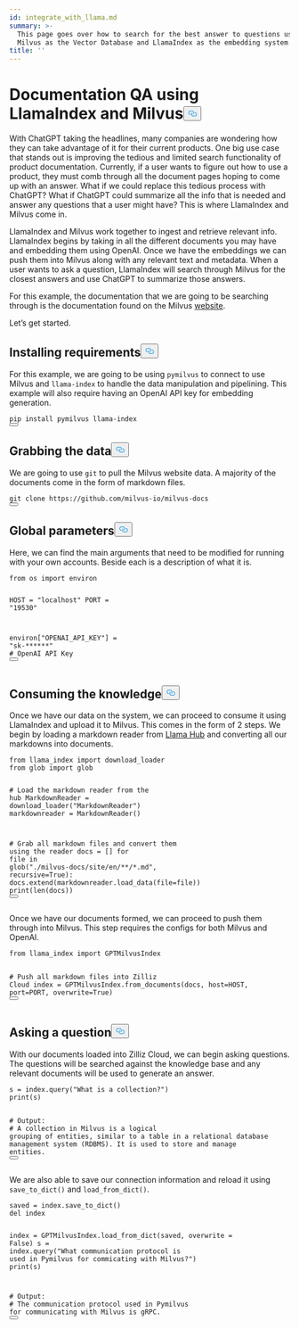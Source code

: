 ```yaml
---
id: integrate_with_llama.md
summary: >-
  This page goes over how to search for the best answer to questions using
  Milvus as the Vector Database and LlamaIndex as the embedding system.
title: ''
---
```

<h1 id="Documentation-QA-using-LlamaIndex-and-Milvus" class="common-anchor-header">Documentation QA using LlamaIndex and Milvus<button data-href="#Documentation-QA-using-LlamaIndex-and-Milvus" class="anchor-icon" translate="no">
      <svg translate="no"
        aria-hidden="true"
        focusable="false"
        height="20"
        version="1.1"
        viewBox="0 0 16 16"
        width="16"
      >
        <path
          fill="#0092E4"
          fill-rule="evenodd"
          d="M4 9h1v1H4c-1.5 0-3-1.69-3-3.5S2.55 3 4 3h4c1.45 0 3 1.69 3 3.5 0 1.41-.91 2.72-2 3.25V8.59c.58-.45 1-1.27 1-2.09C10 5.22 8.98 4 8 4H4c-.98 0-2 1.22-2 2.5S3 9 4 9zm9-3h-1v1h1c1 0 2 1.22 2 2.5S13.98 12 13 12H9c-.98 0-2-1.22-2-2.5 0-.83.42-1.64 1-2.09V6.25c-1.09.53-2 1.84-2 3.25C6 11.31 7.55 13 9 13h4c1.45 0 3-1.69 3-3.5S14.5 6 13 6z"
        ></path>
      </svg>
    </button></h1><p>With ChatGPT taking the headlines, many companies are wondering how they can take advantage of it for their current products. One big use case that stands out is improving the tedious and limited search functionality of product documentation. Currently, if a user wants to figure out how to use a product, they must comb through all the document pages hoping to come up with an answer. What if we could replace this tedious process with ChatGPT? What if ChatGPT could summarize all the info that is needed and answer any questions that a user might have?  This is where LlamaIndex and Milvus come in.</p>
<p>LlamaIndex and Milvus work together to ingest and retrieve relevant info. LlamaIndex begins by taking in all the different documents you may have and embedding them using OpenAI. Once we have the embeddings we can push them into Milvus along with any relevant text and metadata. When a user wants to ask a question, LlamaIndex will search through Milvus for the closest answers and use ChatGPT to summarize those answers.</p>
<p>For this example, the documentation that we are going to be searching through is the documentation found on the Milvus <a href="/docs/de/milvus.io/docs">website</a>.</p>
<p>Let’s get started.</p>
<h2 id="Installing-requirements" class="common-anchor-header">Installing requirements<button data-href="#Installing-requirements" class="anchor-icon" translate="no">
      <svg translate="no"
        aria-hidden="true"
        focusable="false"
        height="20"
        version="1.1"
        viewBox="0 0 16 16"
        width="16"
      >
        <path
          fill="#0092E4"
          fill-rule="evenodd"
          d="M4 9h1v1H4c-1.5 0-3-1.69-3-3.5S2.55 3 4 3h4c1.45 0 3 1.69 3 3.5 0 1.41-.91 2.72-2 3.25V8.59c.58-.45 1-1.27 1-2.09C10 5.22 8.98 4 8 4H4c-.98 0-2 1.22-2 2.5S3 9 4 9zm9-3h-1v1h1c1 0 2 1.22 2 2.5S13.98 12 13 12H9c-.98 0-2-1.22-2-2.5 0-.83.42-1.64 1-2.09V6.25c-1.09.53-2 1.84-2 3.25C6 11.31 7.55 13 9 13h4c1.45 0 3-1.69 3-3.5S14.5 6 13 6z"
        ></path>
      </svg>
    </button></h2><p>For this example, we are going to be using <code translate="no">pymilvus</code> to connect to use Milvus and <code translate="no">llama-index</code> to handle the data manipulation and pipelining. This example will also require having an OpenAI API key for embedding generation.</p>
<pre><code translate="no" class="language-shell">pip install pymilvus llama-index
<button class="copy-code-btn"></button></code></pre>
<h2 id="Grabbing-the-data" class="common-anchor-header">Grabbing the data<button data-href="#Grabbing-the-data" class="anchor-icon" translate="no">
      <svg translate="no"
        aria-hidden="true"
        focusable="false"
        height="20"
        version="1.1"
        viewBox="0 0 16 16"
        width="16"
      >
        <path
          fill="#0092E4"
          fill-rule="evenodd"
          d="M4 9h1v1H4c-1.5 0-3-1.69-3-3.5S2.55 3 4 3h4c1.45 0 3 1.69 3 3.5 0 1.41-.91 2.72-2 3.25V8.59c.58-.45 1-1.27 1-2.09C10 5.22 8.98 4 8 4H4c-.98 0-2 1.22-2 2.5S3 9 4 9zm9-3h-1v1h1c1 0 2 1.22 2 2.5S13.98 12 13 12H9c-.98 0-2-1.22-2-2.5 0-.83.42-1.64 1-2.09V6.25c-1.09.53-2 1.84-2 3.25C6 11.31 7.55 13 9 13h4c1.45 0 3-1.69 3-3.5S14.5 6 13 6z"
        ></path>
      </svg>
    </button></h2><p>We are going to use <code translate="no">git</code> to pull the Milvus website data. A majority of the documents come in the form of markdown files.</p>
<pre><code translate="no" class="language-shell">git <span class="hljs-built_in">clone</span> https://github.com/milvus-io/milvus-docs
<button class="copy-code-btn"></button></code></pre>
<h2 id="Global-parameters" class="common-anchor-header">Global parameters<button data-href="#Global-parameters" class="anchor-icon" translate="no">
      <svg translate="no"
        aria-hidden="true"
        focusable="false"
        height="20"
        version="1.1"
        viewBox="0 0 16 16"
        width="16"
      >
        <path
          fill="#0092E4"
          fill-rule="evenodd"
          d="M4 9h1v1H4c-1.5 0-3-1.69-3-3.5S2.55 3 4 3h4c1.45 0 3 1.69 3 3.5 0 1.41-.91 2.72-2 3.25V8.59c.58-.45 1-1.27 1-2.09C10 5.22 8.98 4 8 4H4c-.98 0-2 1.22-2 2.5S3 9 4 9zm9-3h-1v1h1c1 0 2 1.22 2 2.5S13.98 12 13 12H9c-.98 0-2-1.22-2-2.5 0-.83.42-1.64 1-2.09V6.25c-1.09.53-2 1.84-2 3.25C6 11.31 7.55 13 9 13h4c1.45 0 3-1.69 3-3.5S14.5 6 13 6z"
        ></path>
      </svg>
    </button></h2><p>Here, we can find the main arguments that need to be modified for running with your own accounts. Beside each is a description of what it is.</p>
<pre><code translate="no" class="language-python"><span class="hljs-keyword">from</span> os <span class="hljs-keyword">import</span> environ

HOST = <span class="hljs-string">&quot;localhost&quot;</span>
PORT = <span class="hljs-string">&quot;19530&quot;</span> 

environ[<span class="hljs-string">&quot;OPENAI_API_KEY&quot;</span>] = <span class="hljs-string">&quot;sk-******&quot;</span> <span class="hljs-comment"># OpenAI API Key</span>
<button class="copy-code-btn"></button></code></pre>
<h2 id="Consuming-the-knowledge" class="common-anchor-header">Consuming the knowledge<button data-href="#Consuming-the-knowledge" class="anchor-icon" translate="no">
      <svg translate="no"
        aria-hidden="true"
        focusable="false"
        height="20"
        version="1.1"
        viewBox="0 0 16 16"
        width="16"
      >
        <path
          fill="#0092E4"
          fill-rule="evenodd"
          d="M4 9h1v1H4c-1.5 0-3-1.69-3-3.5S2.55 3 4 3h4c1.45 0 3 1.69 3 3.5 0 1.41-.91 2.72-2 3.25V8.59c.58-.45 1-1.27 1-2.09C10 5.22 8.98 4 8 4H4c-.98 0-2 1.22-2 2.5S3 9 4 9zm9-3h-1v1h1c1 0 2 1.22 2 2.5S13.98 12 13 12H9c-.98 0-2-1.22-2-2.5 0-.83.42-1.64 1-2.09V6.25c-1.09.53-2 1.84-2 3.25C6 11.31 7.55 13 9 13h4c1.45 0 3-1.69 3-3.5S14.5 6 13 6z"
        ></path>
      </svg>
    </button></h2><p>Once we have our data on the system, we can proceed to consume it using LlamaIndex and upload it to Milvus. This comes in the form of 2 steps. We begin by loading a markdown reader from <a href="https://llamahub.ai">Llama Hub</a> and converting all our markdowns into documents.</p>
<pre><code translate="no" class="language-python"><span class="hljs-keyword">from</span> llama_index <span class="hljs-keyword">import</span> download_loader
<span class="hljs-keyword">from</span> glob <span class="hljs-keyword">import</span> glob

<span class="hljs-comment"># Load the markdown reader from the hub</span>
MarkdownReader = download_loader(<span class="hljs-string">&quot;MarkdownReader&quot;</span>)
markdownreader = MarkdownReader()

<span class="hljs-comment"># Grab all markdown files and convert them using the reader</span>
docs = []
<span class="hljs-keyword">for</span> file <span class="hljs-keyword">in</span> glob(<span class="hljs-string">&quot;./milvus-docs/site/en/**/*.md&quot;</span>, recursive=<span class="hljs-literal">True</span>):
    docs.extend(markdownreader.load_data(file=file))
<span class="hljs-built_in">print</span>(<span class="hljs-built_in">len</span>(docs))
<button class="copy-code-btn"></button></code></pre>
<p>Once we have our documents formed, we can proceed to push them through into Milvus. This step requires the configs for both Milvus and OpenAI.</p>
<pre><code translate="no" class="language-python"><span class="hljs-keyword">from</span> llama_index <span class="hljs-keyword">import</span> GPTMilvusIndex

<span class="hljs-comment"># Push all markdown files into Zilliz Cloud</span>
index = GPTMilvusIndex.from_documents(docs, host=HOST, port=PORT, overwrite=<span class="hljs-literal">True</span>)
<button class="copy-code-btn"></button></code></pre>
<h2 id="Asking-a-question" class="common-anchor-header">Asking a question<button data-href="#Asking-a-question" class="anchor-icon" translate="no">
      <svg translate="no"
        aria-hidden="true"
        focusable="false"
        height="20"
        version="1.1"
        viewBox="0 0 16 16"
        width="16"
      >
        <path
          fill="#0092E4"
          fill-rule="evenodd"
          d="M4 9h1v1H4c-1.5 0-3-1.69-3-3.5S2.55 3 4 3h4c1.45 0 3 1.69 3 3.5 0 1.41-.91 2.72-2 3.25V8.59c.58-.45 1-1.27 1-2.09C10 5.22 8.98 4 8 4H4c-.98 0-2 1.22-2 2.5S3 9 4 9zm9-3h-1v1h1c1 0 2 1.22 2 2.5S13.98 12 13 12H9c-.98 0-2-1.22-2-2.5 0-.83.42-1.64 1-2.09V6.25c-1.09.53-2 1.84-2 3.25C6 11.31 7.55 13 9 13h4c1.45 0 3-1.69 3-3.5S14.5 6 13 6z"
        ></path>
      </svg>
    </button></h2><p>With our documents loaded into Zilliz Cloud, we can begin asking questions. The questions will be searched against the knowledge base and any relevant documents will be used to generate an answer.</p>
<pre><code translate="no" class="language-python">s = index.query(<span class="hljs-string">&quot;What is a collection?&quot;</span>)
<span class="hljs-built_in">print</span>(s)

<span class="hljs-comment"># Output:</span>
<span class="hljs-comment"># A collection in Milvus is a logical grouping of entities, similar to a table in a relational database management system (RDBMS). It is used to store and manage entities.</span>
<button class="copy-code-btn"></button></code></pre>
<p>We are also able to save our connection information and reload it using <code translate="no">save_to_dict()</code> and <code translate="no">load_from_dict()</code>.</p>
<pre><code translate="no" class="language-python">saved = index.save_to_dict()
<span class="hljs-keyword">del</span> index

index = GPTMilvusIndex.load_from_dict(saved, overwrite = <span class="hljs-literal">False</span>)
s = index.query(<span class="hljs-string">&quot;What communication protocol is used in Pymilvus for commicating with Milvus?&quot;</span>)
<span class="hljs-built_in">print</span>(s)

<span class="hljs-comment"># Output:</span>
<span class="hljs-comment"># The communication protocol used in Pymilvus for communicating with Milvus is gRPC.</span>
<button class="copy-code-btn"></button></code></pre>
